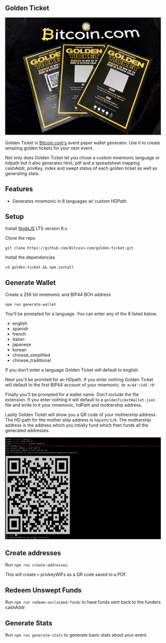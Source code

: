 ## Golden Ticket

![Golden Ticket](images/golden-ticket.jpg)

Golden Ticket is [Bitcoin.com's](https://www.bitcoin.com) event paper wallet generator. Use it to create amazing golden tickets for your next event.

Not only does Golden Ticket let you chose a custom mnemonic language or hdpath but it also generates html, pdf and a spreadsheet mapping cashAddr, privKey, index and swept status of each golden ticket as well as generating stats.

## Features

- Generates mnemonic in 8 languages w/ custom HDPath

## Setup

Install [NodeJS](http://nodejs.org/) LTS version 8.x.

Clone the repo

`git clone https://github.com/Bitcoin-com/golden-ticket.git`

Install the dependencies

`cd golden-ticket && npm install`

## Generate Wallet

Create a 256 bit mnemonic and BIP44 BCH address

`npm run generate-wallet`

You'll be prompted for a language. You can enter any of the 8 listed below.

- english
- spanish
- french
- italian
- japanese
- korean
- chinese_simplified
- chinese_traditional

If you don't enter a language Golden Ticket will default to english.

Next you'll be promted for an HDpath. If you enter nothing Golden Ticket will default to the first BIP44 account of your mnemonic. ie: `m/44'/145'/0'`

Finally you'll be prompted for a wallet name. Don't include the file extension. If you enter nothing it will default to a `goldenTicketWallet.json` file and write to it your mnemonic, hdPath and mothership address.

Lastly Golden Ticket will show you a QR code of your mothership address. The HD path for the mother ship address is `hdpath/1/0`. The mothership address is the address which you intially fund which then funds all the generated addresses.

![generate-wallet](images/generate-wallet.png)

## Create addresses

Run `npm run create-addresses`.

This will create `n` privkeyWIFs as a QR code saved to a PDF.

## Redeem Unswept Funds

Run `npm run redeem-unclaimed-funds` to have funds sent back to the funders cashAddr

## Generate Stats

Run `npm run generate-stats` to generate basic stats about your event.
